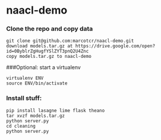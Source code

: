 # naacl-demo

### Clone the repo and copy data

    git clone git@github.com:marcotcr/naacl-demo.git 
    download models.tar.gz at https://drive.google.com/open?id=0ByblrZgHugfYSlZYT3pnQ2U4Znc
    copy models.tar.gz to naacl-demo

###Optional: start a virtualenv

    virtualenv ENV
    source ENV/bin/activate

### Install stuff:

    pip install lasagne lime flask theano 
    tar xvzf models.tar.gz
    python server.py
    cd cleaning
    python server.py

